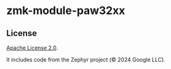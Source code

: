 # zmk-module-paw32xx

## License

[Apache License 2.0](LICENSE).

It includes code from the Zephyr project (© 2024 Google LLC).